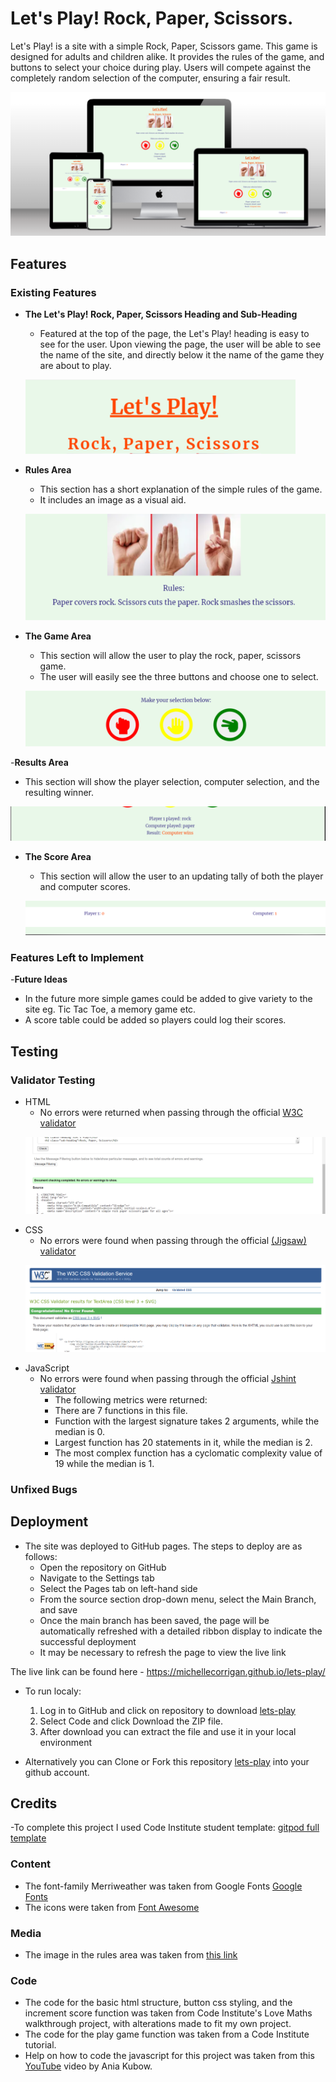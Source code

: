 # Let's Play! Rock, Paper, Scissors. 

Let's Play! is a site with a simple Rock, Paper, Scissors game. This game is designed for adults and children alike. It provides the rules of the game, and buttons to select your choice during play. Users will compete against the completely random selection of the computer, ensuring a fair result.

<p>
<img src="./assets/images/readme-images/lets-play_mockup.png" alt="Screens mockup">
</p>

## Features 


### Existing Features

- __The Let's Play! Rock, Paper, Scissors Heading and Sub-Heading__

  - Featured at the top of the page, the Let's Play! heading is easy to see for the user. Upon viewing the page, the user will be able to see the name of the site, and directly below it the name of the game they are about to play.
  <p>
  <img src="./assets/images/readme-images/heading_sub-heading.png" alt="Heading and sub-heading">
  </p>


- __Rules Area__

  - This section has a short explanation of the simple rules of the game.
  - It includes an image as a visual aid.
  <p>
  <img src="./assets/images/readme-images/rules.png" alt="Rules area">
  </p>


- __The Game Area__

  - This section will allow the user to play the rock, paper, scissors game. 
  - The user will easily see the three buttons and choose one to select.
  <p>
  <img src="./assets/images/readme-images/game-area.png" alt="Games area">
  </p>


-__Results Area__

  - This section will show the player selection, computer selection, and the resulting winner.
  <p>
  <img src="./assets/images/readme-images/results-area.png" alt="Results area">
  </p>


- __The Score Area__

  - This section will allow the user to an updating tally of both the player and computer scores.
  <p>
  <img src="./assets/images/readme-images/score-area.png" alt="Score area">
  </p>





### Features Left to Implement

-__Future Ideas__

- In the future more simple games could be added to give variety to the site eg. Tic Tac Toe, a memory game etc.
- A score table could be added so players could log their scores.

## Testing 

### Validator Testing 

- HTML
    - No errors were returned when passing through the official [W3C validator](https://validator.w3.org/nu/?doc=https%3A%2F%2Fcode-institute-org.github.io%2Flove-maths%2F)
    <p>
    <img src="./assets/images/readme-images/html-validate.png" alt="html validation test">
    </p>
- CSS
    - No errors were found when passing through the official [(Jigsaw) validator](https://jigsaw.w3.org/css-validator/validator?uri=https%3A%2F%2Fvalidator.w3.org%2Fnu%2F%3Fdoc%3Dhttps%253A%252F%252Fcode-institute-org.github.io%252Flove-maths%252F&profile=css3svg&usermedium=all&warning=1&vextwarning=&lang=en)
    <p>
    <img src="./assets/images/readme-images/css-validate.png" alt="css validation test">
    </p>
- JavaScript
    - No errors were found when passing through the official [Jshint validator](https://jshint.com/)
      - The following metrics were returned: 
      - There are 7 functions in this file.
      - Function with the largest signature takes 2 arguments, while the median is 0.
      - Largest function has 20 statements in it, while the median is 2.
      - The most complex function has a cyclomatic complexity value of 19 while the median is 1.

### Unfixed Bugs



## Deployment

- The site was deployed to GitHub pages. The steps to deploy are as follows: 
  - Open the repository on GitHub 
  - Navigate to the Settings tab 
  - Select the Pages tab on left-hand side
  - From the source section drop-down menu, select the Main Branch, and save
  - Once the main branch has been saved, the page will be automatically refreshed with a detailed ribbon display to indicate the successful deployment
  - It may be necessary to refresh the page to view the live link

The live link can be found here - https://michellecorrigan.github.io/lets-play/

- To run localy:

  1. Log in to GitHub and click on repository to download [lets-play](github.com/MichelleCorrigan/lets-play)
  2. Select Code and click Download the ZIP file.
  3. After download you can extract the file and use it in your local environment
- Alternatively you can Clone or Fork this repository [lets-play](github.com/MichelleCorrigan/lets-play) into your github account.


## Credits 

-To complete this project I used Code Institute student template: [gitpod full template](https://github.com/Code-Institute-Org/gitpod-full-template)

### Content 

- The font-family Merriweather was taken from Google Fonts [Google Fonts](https://fonts.google.com)
- The icons were taken from [Font Awesome](https://fontawesome.com/)


### Media

- The image in the rules area was taken from [this link](https://www.timeforkids.com/wp-content/uploads/2020/11/rockpaperscissors.jpg)

### Code

- The code for the basic html structure, button css styling, and the increment score function was taken from Code Institute's Love Maths walkthrough project, with alterations made to fit my own project.
- The code for the play game function was taken from a Code Institute tutorial.
- Help on how to code the javascript for this project was taken from this [YouTube](https://www.youtube.com/watch?v=RwFeg0cEZvQ) video by Ania Kubow.
